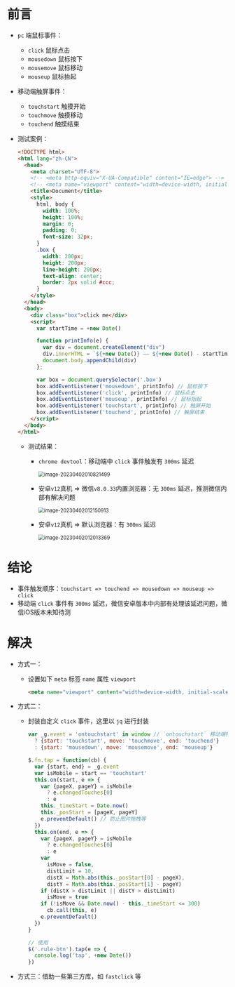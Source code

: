 # 前言

- `pc` 端鼠标事件：

  - `click` 鼠标点击
  - `mousedown` 鼠标按下
  - `mousemove` 鼠标移动
  - `mouseup` 鼠标抬起

- 移动端触屏事件：

  - `touchstart` 触摸开始
  - `touchmove` 触摸移动
  - `touchend` 触摸结束

- 测试案例：

  ```html
  <!DOCTYPE html>
  <html lang="zh-CN">
    <head>
      <meta charset="UTF-8">
      <!-- <meta http-equiv="X-UA-Compatible" content="IE=edge"> -->
      <!-- <meta name="viewport" content="width=device-width, initial-scale=1.0"> -->
      <title>Document</title>
      <style>
        html, body {
          width: 100%;
          height: 100%;
          margin: 0;
          padding: 0;
          font-size: 32px;
        }
        .box {
          width: 200px;
          height: 200px;
          line-height: 200px;
          text-align: center;
          border: 2px solid #ccc;
        }
      </style>
    </head>
    <body>
      <div class="box">click me</div>
      <script>
        var startTime = +new Date()
  
        function printInfo(e) {
          var div = document.createElement("div")
          div.innerHTML = `${+new Date()} —— ${+new Date() - startTime} —— ${e.type}`
          document.body.appendChild(div)
        };
  
        var box = document.querySelector('.box')
        box.addEventListener('mousedown', printInfo) // 鼠标按下
        box.addEventListener('click', printInfo) // 鼠标点击
        box.addEventListener('mouseup', printInfo) // 鼠标抬起
        box.addEventListener('touchstart', printInfo) // 触屏开始
        box.addEventListener('touchend', printInfo) // 触屏结束
      </script>
    </body>
  </html>
  ```

  - 测试结果：

    - `chrome devtool`：移动端中 `click` 事件触发有 `300ms` 延迟
    
      <img src="./assets/image-20230402010821499.png" alt="image-20230402010821499" style="zoom: 80%;" />

    - 安卓`v12`真机 => 微信`v8.0.33`内置浏览器：无 `300ms` 延迟，推测微信内部有解决问题

      <img src="./assets/image-20230402012150915.png" alt="image-20230402012150913" style="zoom:80%;" />

    - 安卓`v12`真机 => 默认浏览器：有 `300ms` 延迟

      <img src="./assets/image-20230402012013369.png" alt="image-20230402012013369" style="zoom:80%;" />



# 结论

- 事件触发顺序：`touchstart => touchend => mousedown => mouseup => click`
- 移动端 `click` 事件有 `300ms` 延迟，微信安卓版本中内部有处理该延迟问题，微信iOS版本未知待测



# 解决

- 方式一：

  - 设置如下 `meta` 标签 `name` 属性 `viewport` 

    ```html
    <meta name="viewport" content="width=device-width, initial-scale=1.0">
    ```

- 方式二：

  - 封装自定义 `click` 事件，这里以 `jq` 进行封装

    ```js
    var _g.event = 'ontouchstart' in window // `ontouchstart` 移动端特有属性
      ? {start: 'touchstart', move: 'touchmove', end: 'touchend'}
      : {start: 'mousedown', move: 'mousemove', end: 'mouseup'}
    
    $.fn.tap = function(cb) {
      var {start, end} = _g.event
      var isMobile = start == 'touchstart'
      this.on(start, e => {
        var {pageX, pageY} = isMobile 
          ? e.changedTouches[0]
          : e
        this._timeStart = Date.now()
        this._posStart = [pageX, pageY]
        e.preventDefault() // 防止图片拖拽等
      })
      this.on(end, e => {
        var {pageX, pageY} = isMobile 
          ? e.changedTouches[0]
          : e
        var 
          isMove = false, 
          distLimit = 10,
          distX = Math.abs(this._posStart[0] - pageX),
          distY = Math.abs(this._posStart[1] - pageY)
        if (distX > distLimit || distY > distLimit) 
          isMove = true
        if (!isMove && Date.now() - this._timeStart <= 300) 
          cb.call(this, e)
        e.preventDefault()
      })
    }
    
    // 使用
    $('.rule-btn').tap(e => {
      console.log('tap', +new Date())
    })
    ```

- 方式三：借助一些第三方库，如 `fastclick` 等


